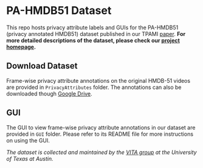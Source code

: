 # PA-HMDB51 Dataset
This repo hosts privacy attribute labels and GUIs for the PA-HMDB51 (privacy annotated HMDB51) dataset published in our TPAMI [paper](http://arxiv.org/abs/1906.05675). **For more detailed descriptions of the dataset, please check our [project homepage](http://people.tamu.edu/~htwang/PA-HMDB51-website/index.html).**

## Download Dataset 
Frame-wise privacy attribute annotations on the original HMDB-51 videos are provided in `PrivacyAttributes` folder. The annotations can also be downloaded though [Google Drive](https://drive.google.com/drive/u/1/folders/1NH71LxF3rTwTSnxXcA3Wy8GOn6JluGNr).

## GUI
The GUI to view frame-wise privacy attribute annotations in our dataset are provided in `GUI` folder. Please refer to its README file for more instructions on using the GUI.


*The dataset is collected and maintained by the [VITA group](https://vita-group.github.io/) at the University of Texas at Austin.*
